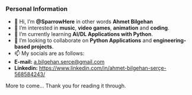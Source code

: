 ### Personal Information
- 👋 Hi, I’m **@SparrowHere** in other words **Ahmet Bilgehan**
- 👀 I’m interested in **music**, **video games**, **animation** and **coding**.
- 🌱 I’m currently learning **AI/DL Applications with Python**.
- 💞️ I’m looking to collaborate on **Python Applications** and **engineering-based projects**.
- 📫 My socials are as follows:
- **E-mail:** a.bilgehan.serce@gmail.com
- **Linkedin:** https://www.linkedin.com/in/ahmet-bilgehan-serçe-568584243/

More to come... Thank you for reading it through.
<!---
SparrowHere/SparrowHere is a ✨ special ✨ repository because its `README.md` (this file) appears on your GitHub profile.
You can click the Preview link to take a look at your changes.
--->

